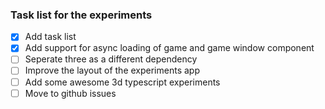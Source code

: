 ### Task list for the experiments

- [x] Add task list
- [x] Add support for async loading of game and game window component
- [ ] Seperate three as a different dependency
- [ ] Improve the layout of the experiments app
- [ ] Add some awesome 3d typescript experiments
- [ ] Move to github issues
